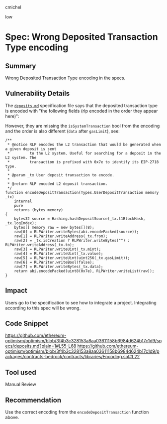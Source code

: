 cmichel

low

# Spec: Wrong Deposited Transaction Type encoding

## Summary
Wrong Deposited Transaction Type encoding in the specs.

## Vulnerability Details

The [`deposits.md`](https://github.com/ethereum-optimism/optimism/blob/3f4b3c328153a8aa03611158b6984d624b17c1d9/specs/deposits.md?plain=1#L55-L68) specification file says that the deposited transaction type is encoded with "the following fields (rlp encoded in the order they appear here)":

However, they are missing the `isSystemTransaction` bool from the encoding and the order is also different (`data` after `gasLimit`), see:

```solidity
/**
 * @notice RLP encodes the L2 transaction that would be generated when a given deposit is sent
 *         to the L2 system. Useful for searching for a deposit in the L2 system. The
 *         transaction is prefixed with 0x7e to identify its EIP-2718 type.
 *
 * @param _tx User deposit transaction to encode.
 *
 * @return RLP encoded L2 deposit transaction.
 */
function encodeDepositTransaction(Types.UserDepositTransaction memory _tx)
    internal
    pure
    returns (bytes memory)
{
    bytes32 source = Hashing.hashDepositSource(_tx.l1BlockHash, _tx.logIndex);
    bytes[] memory raw = new bytes[](8);
    raw[0] = RLPWriter.writeBytes(abi.encodePacked(source));
    raw[1] = RLPWriter.writeAddress(_tx.from);
    raw[2] = _tx.isCreation ? RLPWriter.writeBytes("") : RLPWriter.writeAddress(_tx.to);
    raw[3] = RLPWriter.writeUint(_tx.mint);
    raw[4] = RLPWriter.writeUint(_tx.value);
    raw[5] = RLPWriter.writeUint(uint256(_tx.gasLimit));
    raw[6] = RLPWriter.writeBool(false);
    raw[7] = RLPWriter.writeBytes(_tx.data);
    return abi.encodePacked(uint8(0x7e), RLPWriter.writeList(raw));
}
```

## Impact

Users go to the specification to see how to integrate a project. Integrating according to this spec will be wrong.

## Code Snippet
https://github.com/ethereum-optimism/optimism/blob/3f4b3c328153a8aa03611158b6984d624b17c1d9/specs/deposits.md?plain=1#L55-L68
https://github.com/ethereum-optimism/optimism/blob/3f4b3c328153a8aa03611158b6984d624b17c1d9/packages/contracts-bedrock/contracts/libraries/Encoding.sol#L22

## Tool used

Manual Review

## Recommendation
Use the correct encoding from the `encodeDepositTransaction` function above.